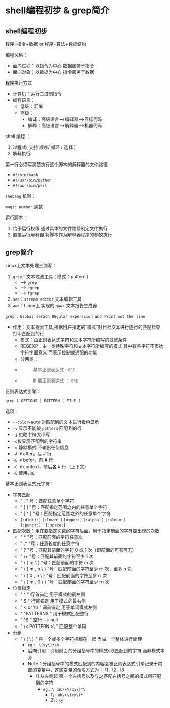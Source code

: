 # shell编程初步 & grep简介

## shell编程初步

程序=指令+数据  or  程序=算法+数据结构

编程风格：

- 面向过程：以指令为中心  数据服务于指令
- 面向对象：以数据为中心  指令服务于数据

程序执行方式

- 计算机：运行二进制指令
- 编程语言：
  + 低级：汇编
  + 高级：
    + 编译：高级语言-->编译器-->目标代码
    + 解释：高级语言-->解释器-->机器代码

shell 编程 ：

1. 过程式( 支持 顺序/ 循环 / 选择 )
2. 解释执行

第一行必须写清楚执行这个脚本的解释器的文件路径

- `#!/bin/bash`
- `#!/usr/bin/python`
- `#!/usr/bin/perl`
  
`shebang` 机制：

`magic number`:魔数

运行脚本：

1. 给予运行权限 通过具体的文件路径制定文件执行
2. 直接运行解释器  将脚本作为解释器程序的参数执行

## grep简介

Linux上文本处理三剑客：

1. `grep`：文本过滤工具 ( 模式：pattern )
    - --> `grep`  
    - --> `egrep`
    - --> `fgrep`
2. `sed`：`stream editor` 文本编辑工具
3. `awk`：Linux上 实现的 `gawk` 文本报告生成器

`grep` ：`Global serach REgular experssion and Print out the line`

- 作用：文本搜索工具,根据用户指定的“模式”对目标文本进行逐行的匹配检查  打印匹配到的行
  + 模式：由正则表达式字符和文本字符所编写的过滤条件
  + REGEXP：由一类特殊字符和文本字符所编写的模式  其中有些字符不表达字符字面意义 而表示控制或通配的功能
  + 分两类：
  + > 基本正则表达式 : `BRE`
  + > 扩展正则表达式 ： `ERE`
  
正则表达式引擎：
  
`grep [ OPTIONS ] PATTERN [ FILE ]`

选项 :

- `--color=auto` 对匹配到的文本进行着色显示
- `-v` 显示不能被 `pattern` 匹配到的行
- `-i` 忽略字符大小写
- `-o`仅显示匹配到的字符串
- `-q` 静默模式 不输出任何信息
- `-A #` after，后 # 行
- `-B #` befor，前 # 行
- `-C #` context，前后各 # 行（上下文）
- `-E` 使用`ERE`

基本正则表达式元字符：

- 字符匹配
  +  " . " 号：匹配任意单个字符
  +  " [ ] "号：匹配指定范围之内的任意单个字符
  +  " [ ^ ] "号：匹配指定范围之外的任意单个字符
  +  `[:digit:]` `[:lower:]` `[upper:]` `[:alpha:]` `[:alnum:]` `[:punct:]``[:space:]`
- 匹配次数：用在要指定次数的字符后面，用于指定前面的字符要出现的次数
  +  " * "号：匹配前面的字符任意次
  +  " .* "号：任意长度的任意字符
  +  " \? "号：匹配其前面的字符 0 或 1 次（即前面的可有可无）
  +  " \\+ "号：匹配其前面的字符至少 1 次
  +  " \\ { m \\ } "号：匹配前面的字符 m 次
  +  " \\ { m , n \\ } "号：匹配前面的字符至少 m 次，至多 n 次
  +  " \\ { 0 , n \\ } "号：匹配前面的字符至多 n 次
  +  " \\ { m , 0 \\ } "号：匹配前面的字符至少 m 次
- 位置指定
  + " ^ " 行首锚定     用于模式的最左侧
  + " $ " 行尾锚定     用于模式的最右侧
  + " \< or \b " 词首锚定    用于单词模式左侧
  + " ^PATTERN$ "     用于模式匹配整行
  + " ^$ “     空行 --> null
  + " \\< PATTERN >\ "   匹配整个单词
- 分组
  + " \\ ( \\ ) " 将一个或多个字符捆绑在一起  当做一个整体进行处理
    + `eg` :  ` \(xy\)*ab`
    + 后向引用：引用前面的分组括号中的模式s欧匹配到的字符 而非模式本身
    + Note：分组括号中的模式匹配到的内容会被正则表达式引擎记录于内部的变量中，这些变量的命名方式为： \1 , \2 , \3
      + \1 从左侧起 第一个左括号以及与之匹配右括号之间的模式所匹配到的字符
        + `eg`：`\（ab\+\(xy\)*\`
          + 1\ : `ab\+\(xy\)*`
          + 2\ : `xy`
